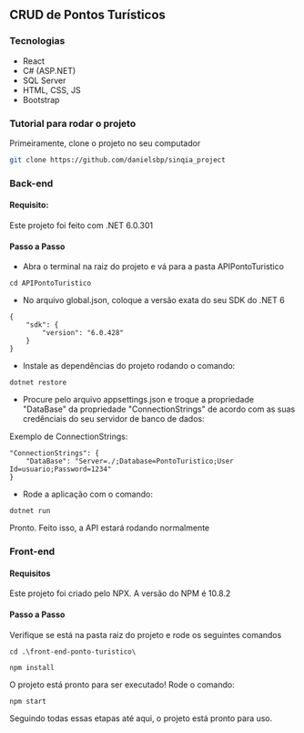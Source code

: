## CRUD de Pontos Turísticos

### Tecnologias

- React
- C# (ASP.NET)
- SQL Server
- HTML, CSS, JS
- Bootstrap


### Tutorial para rodar o projeto

Primeiramente, clone o projeto no seu computador

```bash
git clone https://github.com/danielsbp/sinqia_project
```

### Back-end
#### Requisito:
Este projeto foi feito com .NET 6.0.301

#### Passo a Passo
- Abra o terminal na raiz do projeto e vá para a pasta APIPontoTuristico
```
cd APIPontoTuristico
```
- No arquivo global.json, coloque a versão exata do seu SDK do .NET 6
```
{
    "sdk": {
        "version": "6.0.428"
    }
}
```
- Instale as dependências do projeto rodando o comando:
```
dotnet restore
```
- Procure pelo arquivo appsettings.json e troque a propriedade "DataBase" da propriedade "ConnectionStrings" de acordo com as suas credênciais do seu servidor de banco de dados:

Exemplo de ConnectionStrings:
```
"ConnectionStrings": {
    "DataBase": "Server=./;Database=PontoTuristico;User Id=usuario;Password=1234"
}
```
- Rode a aplicação com o comando:
```
dotnet run
```
Pronto. Feito isso, a API estará rodando normalmente

### Front-end
#### Requisitos
Este projeto foi criado pelo NPX. A versão do NPM é 10.8.2

#### Passo a Passo
Verifique se está na pasta raiz do projeto e rode os seguintes comandos

```
cd .\front-end-ponto-turistico\
```
```
npm install
```
O projeto está pronto para ser executado! Rode o comando:
```
npm start
```
Seguindo todas essas etapas até aqui, o projeto está pronto para uso.
